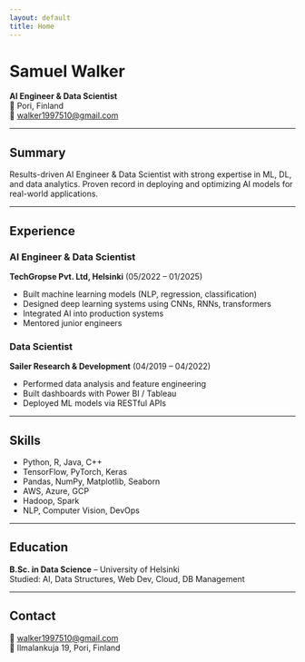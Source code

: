 ```yaml
---
layout: default
title: Home
---
```


# Samuel Walker

**AI Engineer & Data Scientist**  
📍 Pori, Finland  
📧 walker1997510@gmail.com

---

## Summary

Results-driven AI Engineer & Data Scientist with strong expertise in ML, DL, and data analytics. Proven record in deploying and optimizing AI models for real-world applications.

---

## Experience

### AI Engineer & Data Scientist  
**TechGropse Pvt. Ltd, Helsinki** (05/2022 – 01/2025)  
- Built machine learning models (NLP, regression, classification)  
- Designed deep learning systems using CNNs, RNNs, transformers  
- Integrated AI into production systems  
- Mentored junior engineers  

### Data Scientist  
**Sailer Research & Development** (04/2019 – 04/2022)  
- Performed data analysis and feature engineering  
- Built dashboards with Power BI / Tableau  
- Deployed ML models via RESTful APIs  

---

## Skills

- Python, R, Java, C++  
- TensorFlow, PyTorch, Keras  
- Pandas, NumPy, Matplotlib, Seaborn  
- AWS, Azure, GCP  
- Hadoop, Spark  
- NLP, Computer Vision, DevOps  

---

## Education

**B.Sc. in Data Science** – University of Helsinki  
Studied: AI, Data Structures, Web Dev, Cloud, DB Management

---

## Contact

📧 walker1997510@gmail.com  
📍 Ilmalankuja 19, Pori, Finland